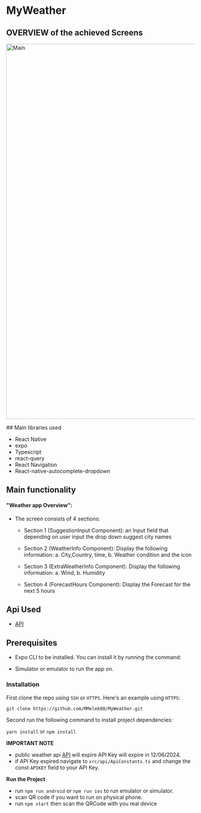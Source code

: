# MyWeather

## OVERVIEW of the achieved Screens

<p float="center">
    <img src="iosScreenShot.png" width="1000" title="Main">
</p>
## Main libraries used

- React Native
- expo
- Typescript
- react-query
- React Navigation
- React-native-autocomplete-dropdown

## Main functionality

#### **"Weather app Overview":**

- The screen consists of 4 sections:

  - Section 1 (SuggestionInput Component): an Input field that depending on user input the drop down suggest city names

  - Section 2 (WeatherInfo Component): Display the following information:
    a. City,Country, time,
    b. Weather condition and the icon

  - Section 3 (ExtraWeatherInfo Component): Display the following information:
    a. Wind,
    b. Humidity

  - Section 4 (ForecastHours Component): Display the Forecast for the next 5 hours

## Api Used

- [API](https://www.weatherapi.com/)

## Prerequisites

- Expo CLI to be installed. You can install it by running the command:

- Simulator or emulator to run the app on.

### Installation

First clone the repo using `SSH` or `HTTPS`.
Here's an example using `HTTPS`:

`git clone https://github.com/MMelek00/MyWeather.git`

Second run the following command to install project dependencies:

`yarn install` or `npm install`

**IMPORTANT NOTE**

- public weather api [API](https://www.weatherapi.com/) will expire API Key will expire in 12/06/2024.
- if API Key expired navigate to `src/api/ApiConstants.ts` and change the const `APIKEY` field to your API Key.

**Run the Project**

- run `npm run android` or `npm run ios` to run emulator or simulator.
- scan QR code if you want to run on physical phone.
- run `npm start` then scan the QRCode with you real device
